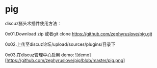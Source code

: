 # pig
discuz猪头术插件使用方法：

0x01.Download zip 或者git clone https://github.com/zephyruslove/pig.git

0x02.上传至discuz论坛/upload/sources/plugins/目录下

0x03.在discuz管理中心启用
demo:
![demo][https://github.com/zephyruslove/pig/blob/master/pig.png]

